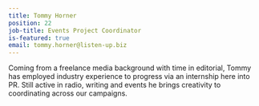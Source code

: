 ```yaml
---
title: Tommy Horner
position: 22
job-title: Events Project Coordinator
is-featured: true
email: tommy.horner@listen-up.biz
---
```


Coming from a freelance media background with time in editorial, Tommy has employed industry experience to progress via an internship here into PR. Still active in radio, writing and events he brings creativity to coordinating across our campaigns.